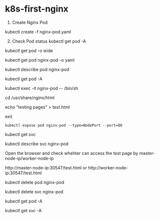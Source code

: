 # k8s-first-nginx

1) Create Nginx Pod

kubectl create -f nginx-pod.yaml
 
2) Check Pod status
kubectl get pod -A
  
  kubectl get pod -o wide
  
  kubectl get pod nginx-pod -o yaml
  
  kubectl describe pod nginx-pod
  
  
  kubectl get pod -A
  
  kubectl exec -it nginx-pod -- /bin/sh
  
  cd /usr/share/nginx/html
  
  echo "testing pages" > test.html
  
  exit
  
    kubectl expose pod nginx-pod --type=NodePort --port=80
  
  kubectl get svc
  
  kubectl describe svc nginx-pod
  
  Open the browser and check whehter can access the test page by master-node-ip/worker-node-ip
  
  http://master-node-ip:30547/test.html or http://worker-node-ip:30547/test.html

  kubectl delete pod nginx-pod
  
  kubectl delete svc nginx-pod
  
  kubectl get pod -A
  
  kubectl get svc -A
  
